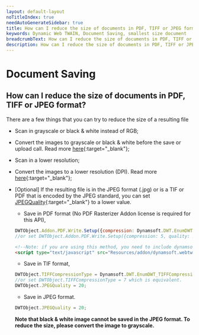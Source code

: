 ```yaml
---
layout: default-layout
noTitleIndex: true
needAutoGenerateSidebar: true
title: How can I reduce the size of documents in PDF, TIFF or JPEG format?
keywords: Dynamic Web TWAIN, Document Saving, smallest size document
breadcrumbText: How can I reduce the size of documents in PDF, TIFF or JPEG format?
description: How can I reduce the size of documents in PDF, TIFF or JPEG format?
---
```


# Document Saving

## How can I reduce the size of documents in PDF, TIFF or JPEG format?

There are a few things that you can try to reduce the size of a resulting file

- Scan in grayscale or black & white instead of RGB;

- Convert the images to grayscale or black & white before the save or upload call. Read more [here](/_articles/docs/general-usage/image-processing/index.md#working-with-pixels-and-bit-depth){:target="_blank"};

- Scan in a lower resolution;

- Convert the images to a lower resolution (DPI). Read more [here](/_articles/docs/general-usage/image-processing/index.md#working-with-pixels-and-bit-depth){:target="_blank"};

- [Optional] If the resulting file is in the JPEG format (.jpg) or is a TIF or PDF that is encoded by the JPEG standard, you can set [JPEGQuality](/_articles/info/api/WebTwain_IO.md#jpegquality){:target="_blank"} to a lower value.

    - Save in PDF format (No PDF Rasterizer Addon license is required for this API),

    ```javascript
    DWTObject.Addon.PDF.Write.Setup({compression: Dynamsoft.DWT.EnumDWT_PDFCompressionType.PDF_JPEG, quality: 20});
    //or set DWTObject.Addon.PDF.Write.Setup({compression: 5, quality: 20}); which is equivalent.
    ```

    ```html
    <!--Note: if you are using this method, you need to include dynamsoft.webtwain.addon.pdf.js file into the program. For example:-->
    <script type="text/javascript" src="Resources/addon/dynamsoft.webtwain.addon.pdf.js"> </script>
    ```

    - Save in TIF format,

    ```javascript
    DWTObject.TIFFCompressionType = Dynamsoft.DWT.EnumDWT_TIFFCompressionType.TIFF_JPEG;
    //or set DWTObject.TIFFCompressionType = 7 which is equivalent.
    DWTObject.JPEGQuality = 20;
    ```

    - Save in JPEG format.

    ```javascript
    DWTObject.JPEGQuality = 20;
    ```
        
  **Note that black & white image cannot be saved in the JPEG format. To reduce the size, please convert the image to grayscale.**
